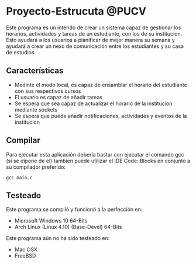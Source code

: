 # Proyecto-Estrucuta @PUCV
Este programa es un intendo de crear un sistema capaz de gestionar los horarios,
actividades y tareas de un estudiante, con los de su institucion. Esto ayudará a los usuarios
a planificar de mejor manera su semana y ayudará a crear un nexo de comunicación entre
los estudiantes y su casa de estudios.

## Características
  - Medinte el modo local, es capaz de ensamblar el horario del estudiante con sus respectivos cursos
  - El usuario es capaz de añadir tareas
  - Se espera que sea capaz de actualizar el horario de la institucion mediante sockets
  - Se espera que puede añadir notificaciones, actividades y eventos de la institucion

## Compilar
Para ejecutar esta aplicación debería bastar con ejecutar el comando gcc (si se dipone de el)
tambien puede utilizar el IDE Code::Blocks en conjunto a su compilador preferido:

    gcc main.c

## Testeado
Este programa se compiló y funcionó a la perfección en:
  - Microsoft Windows 10 64-Bits
  - Arch Linux (Linux 4.10) (Base-Devel) 64-Bits

Este programa aún no ha sido testeado en:
  - Mac OSX
  - FreeBSD

